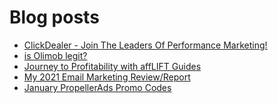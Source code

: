 # Blog posts
<!-- BLOG-POST-LIST:START -->
- [ClickDealer - Join The Leaders Of Performance Marketing!](https://afflift.com/f/threads/clickdealer-join-the-leaders-of-performance-marketing.2440/)
- [is Olimob legit?](https://afflift.com/f/threads/is-olimob-legit.10280/)
- [Journey to Profitability with affLIFT Guides](https://afflift.com/f/threads/journey-to-profitability-with-afflift-guides.10148/)
- [My 2021 Email Marketing Review/Report](https://afflift.com/f/threads/my-2021-email-marketing-review-report.8096/)
- [January PropellerAds Promo Codes](https://afflift.com/f/threads/january-propellerads-promo-codes.10169/)
<!-- BLOG-POST-LIST:END -->
